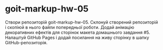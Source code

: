 # goit-markup-hw-05
Створи репозиторій goit-markup-hw-05. Склонуй створений репозиторій і скопіюй в нього файли попередньої роботи. Додай анімацію декоративних ефектів для сторінок макета домашнього завдання #5. Налаштуй GitHub Pages і додай посилання на живу сторінку в шапку GitHub-репозиторія.
